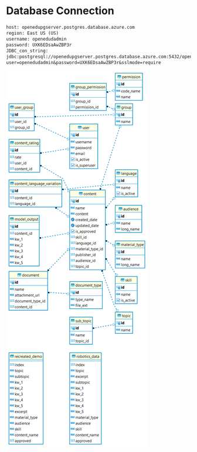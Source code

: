 # Database Connection

```
host: openedupgserver.postgres.database.azure.com
region: East US (US)
username: openedudadmin
password: UXK6EDsaAwZBP3r
JDBC_con_string: jdbc:postgresql://openedupgserver.postgres.database.azure.com:5432/openedud?user=openedudadmin&password=UXK6EDsaAwZBP3r&sslmode=require
```

![DB-SCHEMA](./static/db/OpenEduD-DB.png)